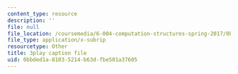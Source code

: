```yaml
---
content_type: resource
description: ''
file: null
file_location: /coursemedia/6-004-computation-structures-spring-2017/0bbded1a81035214b63dfbe501a37605_q38KAGAKORk.vtt
file_type: application/x-subrip
resourcetype: Other
title: 3play caption file
uid: 0bbded1a-8103-5214-b63d-fbe501a37605
---
```

